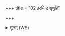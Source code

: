+++
title = "02 इदमिन्द्र शृणुहि"

+++
<details><summary>मूलम् (WS)</summary>

इदमिन्द्र शृणुहि सोमप यत् त्वा हृदा शोचता जोहवीमि ।  
वृश्चामि तं कुलिशेनेव वृक्षं यो अस्माकं मन इदं हिनस्ति ॥ २ ॥
</details>